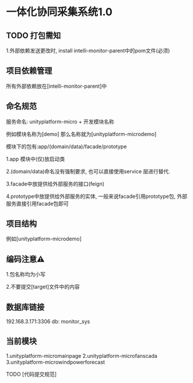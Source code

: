 # 一体化协同采集系统1.0

## TODO 打包需知
1.外部依赖发送更改时, install intelli-monitor-parent中的pom文件(必须)


## 项目依赖管理
所有外部依赖放在[intelli-monitor-parent]中

## 命名规范
服务命名: unityplatform-micro + 开发模块名称

例如模块名称为[demo]
那么名称就为[unityplatform-microdemo]

模块下的包有:app/(domain/data)/facade/prototype

1.app 模块中(仅)放启动类

2.(domain/data)命名没有强制要求, 也可以直接使用service
层进行替代.

3.facade中放提供给外部服务的接口(feign)

4.prototype中放提供给外部服务的实体,
一般来说facade引用prototype包,
外部服务直接引用facade包即可



## 项目结构
例如[unityplatform-microdemo]


## 编码注意⚠️
1.包名称均为小写

2.不要提交[target]文件中的内容


## 数据库链接
192.168.3.171:3306
db: monitor_sys

## 当前模块
1.unityplatform-micromainpage
2.unityplatform-microfanscada
3.unityplatform-microwindpowerforecast

TODO [代码提交规范]


